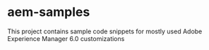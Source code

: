 aem-samples
===========

This project contains sample code snippets for mostly used Adobe Experience Manager 6.0 customizations
